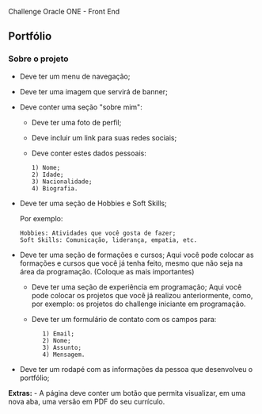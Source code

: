 Challenge Oracle ONE - Front End

## Portfólio

### Sobre o projeto

- Deve ter um menu de navegação;

- Deve ter uma imagem que servirá de banner;

- Deve conter uma seção "sobre mim":

  - Deve ter uma foto de perfil;

  - Deve incluir um link para suas redes sociais;

  - Deve conter estes dados pessoais:

    ```
    1) Nome;
    2) Idade;
    3) Nacionalidade;
    4) Biografia.
    ```

- Deve ter uma seção de Hobbies e Soft Skills;

  Por exemplo:

  ```
  Hobbies: Atividades que você gosta de fazer;
  Soft Skills: Comunicação, liderança, empatia, etc.
  ```

- Deve ter uma seção de formações e cursos;
  Aqui você pode colocar as formações e cursos que você já tenha feito, mesmo que não seja na área da programação. (Coloque as mais importantes)

  - Deve ter uma seção de experiência em programação;
    Aqui você pode colocar os projetos que você já realizou anteriormente, como, por exemplo: os projetos do challenge iniciante em programação.

  - Deve ter um formulário de contato com os campos para:

    ```
       1) Email;
       2) Nome;
       3) Assunto;
       4) Mensagem.
    ```

- Deve ter um rodapé com as informações da pessoa que desenvolveu o portfólio;

**Extras:**
\- A página deve conter um botão que permita visualizar, em uma nova aba, uma versão em PDF do seu currículo.
